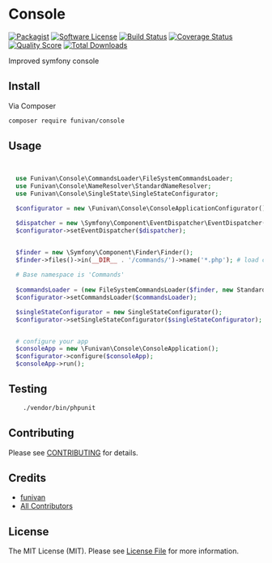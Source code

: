 # Console

[![Packagist](https://img.shields.io/packagist/v/funivan/console.svg)](https://packagist.org/packages/funivan/console)
[![Software License](https://img.shields.io/badge/license-MIT-brightgreen.svg?style=flat-square)](LICENSE.md)
[![Build Status](https://img.shields.io/travis/funivan/console/master.svg?style=flat-square)](https://travis-ci.org/funivan/console)
[![Coverage Status](https://img.shields.io/scrutinizer/coverage/g/funivan/console.svg?style=flat-square)](https://scrutinizer-ci.com/g/funivan/console/code-structure)
[![Quality Score](https://img.shields.io/scrutinizer/g/funivan/console.svg?style=flat-square)](https://scrutinizer-ci.com/g/funivan/console)
[![Total Downloads](https://img.shields.io/packagist/dt/funivan/console.svg?style=flat-square)](https://packagist.org/packages/funivan/console)

Improved symfony console

## Install

Via Composer

``` bash
composer require funivan/console
```

## Usage

``` php


  use Funivan\Console\CommandsLoader\FileSystemCommandsLoader;
  use Funivan\Console\NameResolver\StandardNameResolver;
  use Funivan\Console\SingleState\SingleStateConfigurator;

  $configurator = new \Funivan\Console\ConsoleApplicationConfigurator();

  $dispatcher = new \Symfony\Component\EventDispatcher\EventDispatcher();
  $configurator->setEventDispatcher($dispatcher);


  $finder = new \Symfony\Component\Finder\Finder();
  $finder->files()->in(__DIR__ . '/commands/')->name('*.php'); # load commands from commands dir
  
  # Base namespace is 'Commands'
  
  $commandsLoader = (new FileSystemCommandsLoader($finder, new StandardNameResolver('Commands')));
  $configurator->setCommandsLoader($commandsLoader);

  $singleStateConfigurator = new SingleStateConfigurator();
  $configurator->setSingleStateConfigurator($singleStateConfigurator);


  # configure your app
  $consoleApp = new \Funivan\Console\ConsoleApplication();
  $configurator->configure($consoleApp);
  $consoleApp->run();


```

## Testing

``` bash
    ./vendor/bin/phpunit
```

## Contributing

Please see [CONTRIBUTING](https://github.com/funivan/Console/blob/master/CONTRIBUTING.md) for details.

## Credits

- [funivan](https://github.com/funivan)
- [All Contributors](https://github.com/funivan/Console/contributors)

## License

The MIT License (MIT). Please see [License File](LICENSE.md) for more information.
